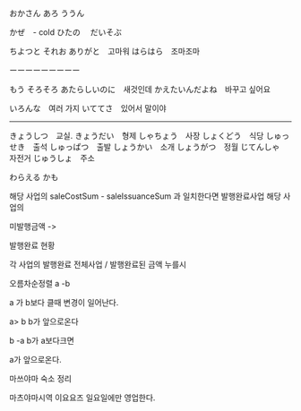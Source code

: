 

おかさん
あろ
ううん　



かぜ　- cold 
ひたの　
だいそぶ　

ちよつと
それお
ありがと　고마워
はらはら　조마조마

ーーーーーーーーー

もう
そろそろ
あたらしいのに　새것인데
かえたいんだよね　바꾸고 싶어요

いろんな　여러 가지
いててさ　있어서 말이야　


-----------


きょうしつ　교실.
きょうだい　형제
しゃちょう　사장
しょくどう　식당
しゅっせき　출석
しゅっぱつ　출발
しょうかい　소개
しょうがつ　정월
じてんしゃ　자전거
じゅうしょ　주소

わらえる
かも


해당 사업의 saleCostSum - saleIssuanceSum 과 일치한다면 발행완료사업
해당 사업의 

미발행금액 -> 

발행완료 현황

각 사업의 발행완료 
전체사업 / 발행완료된 금액 누를시

오름차순정렬 a -b

a 가 b보다 클때 변경이 일어난다.

a> b 
b가 앞으로온다 

b -a 
b가 a보다크면

a가 앞으로온다.


마쓰야마 숙소 정리

마츠야마시역
이요요즈 일요일에만 영업한다.